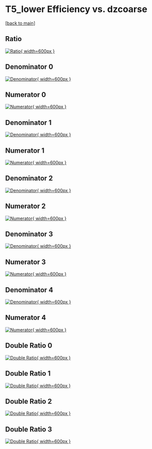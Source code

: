 # T5_lower Efficiency vs. dzcoarse

[[back to main](./)]



## Ratio

[![Ratio](../mtv/var/T5_lower_xtr_0_-1_eff_dzcoarse.png){ width=600px }](../mtv/var/T5_lower_xtr_0_-1_eff_dzcoarse.pdf)

## Denominator 0

[![Denominator](../mtv/den/T5_lower_xtr_0_-1_eff_dzcoarse_den0.png){ width=600px }](../mtv/den/T5_lower_xtr_0_-1_eff_dzcoarse_den0.pdf)

## Numerator 0

[![Numerator](../mtv/num/T5_lower_xtr_0_-1_eff_dzcoarse_num0.png){ width=600px }](../mtv/num/T5_lower_xtr_0_-1_eff_dzcoarse_num0.pdf)

## Denominator 1

[![Denominator](../mtv/den/T5_lower_xtr_0_-1_eff_dzcoarse_den1.png){ width=600px }](../mtv/den/T5_lower_xtr_0_-1_eff_dzcoarse_den1.pdf)

## Numerator 1

[![Numerator](../mtv/num/T5_lower_xtr_0_-1_eff_dzcoarse_num1.png){ width=600px }](../mtv/num/T5_lower_xtr_0_-1_eff_dzcoarse_num1.pdf)

## Denominator 2

[![Denominator](../mtv/den/T5_lower_xtr_0_-1_eff_dzcoarse_den2.png){ width=600px }](../mtv/den/T5_lower_xtr_0_-1_eff_dzcoarse_den2.pdf)

## Numerator 2

[![Numerator](../mtv/num/T5_lower_xtr_0_-1_eff_dzcoarse_num2.png){ width=600px }](../mtv/num/T5_lower_xtr_0_-1_eff_dzcoarse_num2.pdf)

## Denominator 3

[![Denominator](../mtv/den/T5_lower_xtr_0_-1_eff_dzcoarse_den3.png){ width=600px }](../mtv/den/T5_lower_xtr_0_-1_eff_dzcoarse_den3.pdf)

## Numerator 3

[![Numerator](../mtv/num/T5_lower_xtr_0_-1_eff_dzcoarse_num3.png){ width=600px }](../mtv/num/T5_lower_xtr_0_-1_eff_dzcoarse_num3.pdf)

## Denominator 4

[![Denominator](../mtv/den/T5_lower_xtr_0_-1_eff_dzcoarse_den4.png){ width=600px }](../mtv/den/T5_lower_xtr_0_-1_eff_dzcoarse_den4.pdf)

## Numerator 4

[![Numerator](../mtv/num/T5_lower_xtr_0_-1_eff_dzcoarse_num4.png){ width=600px }](../mtv/num/T5_lower_xtr_0_-1_eff_dzcoarse_num4.pdf)

## Double Ratio 0

[![Double Ratio](../mtv/ratio/T5_lower_xtr_0_-1_eff_dzcoarse_ratio0.png){ width=600px }](../mtv/ratio/T5_lower_xtr_0_-1_eff_dzcoarse_ratio0.pdf)

## Double Ratio 1

[![Double Ratio](../mtv/ratio/T5_lower_xtr_0_-1_eff_dzcoarse_ratio1.png){ width=600px }](../mtv/ratio/T5_lower_xtr_0_-1_eff_dzcoarse_ratio1.pdf)

## Double Ratio 2

[![Double Ratio](../mtv/ratio/T5_lower_xtr_0_-1_eff_dzcoarse_ratio2.png){ width=600px }](../mtv/ratio/T5_lower_xtr_0_-1_eff_dzcoarse_ratio2.pdf)

## Double Ratio 3

[![Double Ratio](../mtv/ratio/T5_lower_xtr_0_-1_eff_dzcoarse_ratio3.png){ width=600px }](../mtv/ratio/T5_lower_xtr_0_-1_eff_dzcoarse_ratio3.pdf)

